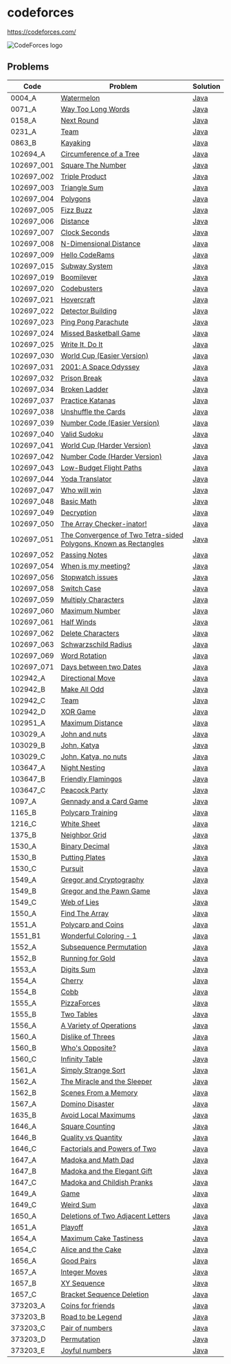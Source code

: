 # codeforces
https://codeforces.com/

<img src="https://codeforces.org/s/97430/images/codeforces-logo-with-telegram.png" alt="CodeForces logo" />

## Problems

<!-- @BEGIN:Problems@ -->
| Code | Problem | Solution |
| --- | --- | --- |
| 0004_A | [Watermelon](https://codeforces.com/contest/4/problem/A) | [Java](src/main/java/com/github/pareronia/codeforces/_0004/a/Main.java) |
| 0071_A | [Way Too Long Words](https://codeforces.com/contest/71/problem/A) | [Java](src/main/java/com/github/pareronia/codeforces/_0071/a/Main.java) |
| 0158_A | [Next Round](https://codeforces.com/contest/158/problem/A) | [Java](src/main/java/com/github/pareronia/codeforces/_0158/a/Main.java) |
| 0231_A | [Team](https://codeforces.com/contest/231/problem/A) | [Java](src/main/java/com/github/pareronia/codeforces/_0231/a/Main.java) |
| 0863_B | [Kayaking](https://codeforces.com/contest/863/problem/B) | [Java](src/main/java/com/github/pareronia/codeforces/_0863/b/Main.java) |
| 102694_A | [Circumference of a Tree](https://codeforces.com/gym/102694/problem/A) | [Java](src/main/java/com/github/pareronia/codeforces/gym/_102694/a/Main.java) |
| 102697_001 | [Square The Number](https://codeforces.com/gym/102697/problem/001) | [Java](src/main/java/com/github/pareronia/codeforces/gym/_102697/_001/Main.java) |
| 102697_002 | [Triple Product](https://codeforces.com/gym/102697/problem/002) | [Java](src/main/java/com/github/pareronia/codeforces/gym/_102697/_002/Main.java) |
| 102697_003 | [Triangle Sum](https://codeforces.com/gym/102697/problem/003) | [Java](src/main/java/com/github/pareronia/codeforces/gym/_102697/_003/Main.java) |
| 102697_004 | [Polygons](https://codeforces.com/gym/102697/problem/004) | [Java](src/main/java/com/github/pareronia/codeforces/gym/_102697/_004/Main.java) |
| 102697_005 | [Fizz Buzz](https://codeforces.com/gym/102697/problem/005) | [Java](src/main/java/com/github/pareronia/codeforces/gym/_102697/_005/Main.java) |
| 102697_006 | [Distance](https://codeforces.com/gym/102697/problem/006) | [Java](src/main/java/com/github/pareronia/codeforces/gym/_102697/_006/Main.java) |
| 102697_007 | [Clock Seconds](https://codeforces.com/gym/102697/problem/007) | [Java](src/main/java/com/github/pareronia/codeforces/gym/_102697/_007/Main.java) |
| 102697_008 | [N-Dimensional Distance](https://codeforces.com/gym/102697/problem/008) | [Java](src/main/java/com/github/pareronia/codeforces/gym/_102697/_008/Main.java) |
| 102697_009 | [Hello CodeRams](https://codeforces.com/gym/102697/problem/009) | [Java](src/main/java/com/github/pareronia/codeforces/gym/_102697/_009/Main.java) |
| 102697_015 | [Subway System](https://codeforces.com/gym/102697/problem/015) | [Java](src/main/java/com/github/pareronia/codeforces/gym/_102697/_015/Main.java) |
| 102697_019 | [Boomilever](https://codeforces.com/gym/102697/problem/019) | [Java](src/main/java/com/github/pareronia/codeforces/gym/_102697/_019/Main.java) |
| 102697_020 | [Codebusters](https://codeforces.com/gym/102697/problem/020) | [Java](src/main/java/com/github/pareronia/codeforces/gym/_102697/_020/Main.java) |
| 102697_021 | [Hovercraft](https://codeforces.com/gym/102697/problem/021) | [Java](src/main/java/com/github/pareronia/codeforces/gym/_102697/_021/Main.java) |
| 102697_022 | [Detector Building](https://codeforces.com/gym/102697/problem/022) | [Java](src/main/java/com/github/pareronia/codeforces/gym/_102697/_022/Main.java) |
| 102697_023 | [Ping Pong Parachute](https://codeforces.com/gym/102697/problem/023) | [Java](src/main/java/com/github/pareronia/codeforces/gym/_102697/_023/Main.java) |
| 102697_024 | [Missed Basketball Game](https://codeforces.com/gym/102697/problem/024) | [Java](src/main/java/com/github/pareronia/codeforces/gym/_102697/_024/Main.java) |
| 102697_025 | [Write It, Do It](https://codeforces.com/gym/102697/problem/025) | [Java](src/main/java/com/github/pareronia/codeforces/gym/_102697/_025/Main.java) |
| 102697_030 | [World Cup (Easier Version)](https://codeforces.com/gym/102697/problem/030) | [Java](src/main/java/com/github/pareronia/codeforces/gym/_102697/_030/Main.java) |
| 102697_031 | [2001: A Space Odyssey](https://codeforces.com/gym/102697/problem/031) | [Java](src/main/java/com/github/pareronia/codeforces/gym/_102697/_031/Main.java) |
| 102697_032 | [Prison Break](https://codeforces.com/gym/102697/problem/032) | [Java](src/main/java/com/github/pareronia/codeforces/gym/_102697/_032/Main.java) |
| 102697_034 | [Broken Ladder](https://codeforces.com/gym/102697/problem/034) | [Java](src/main/java/com/github/pareronia/codeforces/gym/_102697/_034/Main.java) |
| 102697_037 | [Practice Katanas](https://codeforces.com/gym/102697/problem/037) | [Java](src/main/java/com/github/pareronia/codeforces/gym/_102697/_037/Main.java) |
| 102697_038 | [Unshuffle the Cards](https://codeforces.com/gym/102697/problem/038) | [Java](src/main/java/com/github/pareronia/codeforces/gym/_102697/_038/Main.java) |
| 102697_039 | [Number Code (Easier Version)](https://codeforces.com/gym/102697/problem/039) | [Java](src/main/java/com/github/pareronia/codeforces/gym/_102697/_039/Main.java) |
| 102697_040 | [Valid Sudoku](https://codeforces.com/gym/102697/problem/040) | [Java](src/main/java/com/github/pareronia/codeforces/gym/_102697/_040/Main.java) |
| 102697_041 | [World Cup (Harder Version)](https://codeforces.com/gym/102697/problem/041) | [Java](src/main/java/com/github/pareronia/codeforces/gym/_102697/_041/Main.java) |
| 102697_042 | [Number Code (Harder Version)](https://codeforces.com/gym/102697/problem/042) | [Java](src/main/java/com/github/pareronia/codeforces/gym/_102697/_042/Main.java) |
| 102697_043 | [Low-Budget Flight Paths](https://codeforces.com/gym/102697/problem/043) | [Java](src/main/java/com/github/pareronia/codeforces/gym/_102697/_043/Main.java) |
| 102697_044 | [Yoda Translator](https://codeforces.com/gym/102697/problem/044) | [Java](src/main/java/com/github/pareronia/codeforces/gym/_102697/_044/Main.java) |
| 102697_047 | [Who will win](https://codeforces.com/gym/102697/problem/047) | [Java](src/main/java/com/github/pareronia/codeforces/gym/_102697/_047/Main.java) |
| 102697_048 | [Basic Math](https://codeforces.com/gym/102697/problem/048) | [Java](src/main/java/com/github/pareronia/codeforces/gym/_102697/_048/Main.java) |
| 102697_049 | [Decryption](https://codeforces.com/gym/102697/problem/049) | [Java](src/main/java/com/github/pareronia/codeforces/gym/_102697/_049/Main.java) |
| 102697_050 | [The Array Checker-inator!](https://codeforces.com/gym/102697/problem/050) | [Java](src/main/java/com/github/pareronia/codeforces/gym/_102697/_050/Main.java) |
| 102697_051 | [The Convergence of Two Tetra-sided Polygons, Known as Rectangles](https://codeforces.com/gym/102697/problem/051) | [Java](src/main/java/com/github/pareronia/codeforces/gym/_102697/_051/Main.java) |
| 102697_052 | [Passing Notes](https://codeforces.com/gym/102697/problem/052) | [Java](src/main/java/com/github/pareronia/codeforces/gym/_102697/_052/Main.java) |
| 102697_054 | [When is my meeting?](https://codeforces.com/gym/102697/problem/054) | [Java](src/main/java/com/github/pareronia/codeforces/gym/_102697/_054/Main.java) |
| 102697_056 | [Stopwatch issues](https://codeforces.com/gym/102697/problem/056) | [Java](src/main/java/com/github/pareronia/codeforces/gym/_102697/_056/Main.java) |
| 102697_058 | [Switch Case](https://codeforces.com/gym/102697/problem/058) | [Java](src/main/java/com/github/pareronia/codeforces/gym/_102697/_058/Main.java) |
| 102697_059 | [Multiply Characters](https://codeforces.com/gym/102697/problem/059) | [Java](src/main/java/com/github/pareronia/codeforces/gym/_102697/_059/Main.java) |
| 102697_060 | [Maximum Number](https://codeforces.com/gym/102697/problem/060) | [Java](src/main/java/com/github/pareronia/codeforces/gym/_102697/_060/Main.java) |
| 102697_061 | [Half Winds](https://codeforces.com/gym/102697/problem/061) | [Java](src/main/java/com/github/pareronia/codeforces/gym/_102697/_061/Main.java) |
| 102697_062 | [Delete Characters](https://codeforces.com/gym/102697/problem/062) | [Java](src/main/java/com/github/pareronia/codeforces/gym/_102697/_062/Main.java) |
| 102697_063 | [Schwarzschild Radius](https://codeforces.com/gym/102697/problem/063) | [Java](src/main/java/com/github/pareronia/codeforces/gym/_102697/_063/Main.java) |
| 102697_069 | [Word Rotation](https://codeforces.com/gym/102697/problem/069) | [Java](src/main/java/com/github/pareronia/codeforces/gym/_102697/_069/Main.java) |
| 102697_071 | [Days between two Dates](https://codeforces.com/gym/102697/problem/071) | [Java](src/main/java/com/github/pareronia/codeforces/gym/_102697/_071/Main.java) |
| 102942_A | [Directional Move](https://codeforces.com/gym/102942/problem/A) | [Java](src/main/java/com/github/pareronia/codeforces/gym/_102942/a/Main.java) |
| 102942_B | [Make All Odd](https://codeforces.com/gym/102942/problem/B) | [Java](src/main/java/com/github/pareronia/codeforces/gym/_102942/b/Main.java) |
| 102942_C | [Team](https://codeforces.com/gym/102942/problem/C) | [Java](src/main/java/com/github/pareronia/codeforces/gym/_102942/c/Main.java) |
| 102942_D | [XOR Game](https://codeforces.com/gym/102942/problem/D) | [Java](src/main/java/com/github/pareronia/codeforces/gym/_102942/d/Main.java) |
| 102951_A | [Maximum Distance](https://codeforces.com/gym/102951/problem/A) | [Java](src/main/java/com/github/pareronia/codeforces/gym/_102951/a/Main.java) |
| 103029_A | [John and nuts](https://codeforces.com/gym/103029/problem/A) | [Java](src/main/java/com/github/pareronia/codeforces/gym/_103029/a/Main.java) |
| 103029_B | [John, Katya](https://codeforces.com/gym/103029/problem/B) | [Java](src/main/java/com/github/pareronia/codeforces/gym/_103029/b/Main.java) |
| 103029_C | [John, Katya, no nuts](https://codeforces.com/gym/103029/problem/C) | [Java](src/main/java/com/github/pareronia/codeforces/gym/_103029/c/Main.java) |
| 103647_A | [ Night Nesting](https://codeforces.com/gym/103647/problem/A) | [Java](src/main/java/com/github/pareronia/codeforces/gym/_103647/a/Main.java) |
| 103647_B | [Friendly Flamingos](https://codeforces.com/gym/103647/problem/B) | [Java](src/main/java/com/github/pareronia/codeforces/gym/_103647/b/Main.java) |
| 103647_C | [Peacock Party](https://codeforces.com/gym/103647/problem/C) | [Java](src/main/java/com/github/pareronia/codeforces/gym/_103647/c/Main.java) |
| 1097_A | [Gennady and a Card Game](https://codeforces.com/problemset/problem/1097/A) | [Java](src/main/java/com/github/pareronia/codeforces/_1097/a/Main.java) |
| 1165_B | [Polycarp Training](https://codeforces.com/problemset/problem/1165/B) | [Java](src/main/java/com/github/pareronia/codeforces/_1165/b/Main.java) |
| 1216_C | [White Sheet](https://codeforces.com/contest/1216/problem/C) | [Java](src/main/java/com/github/pareronia/codeforces/_1216/c/Main.java) |
| 1375_B | [Neighbor Grid](https://codeforces.com/problemset/problem/1375/B) | [Java](src/main/java/com/github/pareronia/codeforces/_1375/b/Main.java) |
| 1530_A | [Binary Decimal](https://codeforces.com/contest/1530/problem/A) | [Java](src/main/java/com/github/pareronia/codeforces/_1530/a/Main.java) |
| 1530_B | [Putting Plates](https://codeforces.com/contest/1530/problem/B) | [Java](src/main/java/com/github/pareronia/codeforces/_1530/b/Main.java) |
| 1530_C | [Pursuit](https://codeforces.com/contest/1530/problem/C) | [Java](src/main/java/com/github/pareronia/codeforces/_1530/c/Main.java) |
| 1549_A | [Gregor and Cryptography](https://codeforces.com/contest/1549/problem/0) | [Java](src/main/java/com/github/pareronia/codeforces/_1549/a/Main.java) |
| 1549_B | [Gregor and the Pawn Game](https://codeforces.com/contest/1549/problem/B) | [Java](src/main/java/com/github/pareronia/codeforces/_1549/b/Main.java) |
| 1549_C | [Web of Lies](https://codeforces.com/contest/1549/problem/C) | [Java](src/main/java/com/github/pareronia/codeforces/_1549/c/Main.java) |
| 1550_A | [Find The Array](https://codeforces.com/contest/1550/problem/A) | [Java](src/main/java/com/github/pareronia/codeforces/_1550/a/Main.java) |
| 1551_A | [Polycarp and Coins](https://codeforces.com/contest/1551/problem/0) | [Java](src/main/java/com/github/pareronia/codeforces/_1551/a/Main.java) |
| 1551_B1 | [Wonderful Coloring - 1](https://codeforces.com/contest/1551/problem/B1) | [Java](src/main/java/com/github/pareronia/codeforces/_1551/b1/Main.java) |
| 1552_A | [Subsequence Permutation](http://codeforces.com/contest/1552/problem/A) | [Java](src/main/java/com/github/pareronia/codeforces/_1552/a/Main.java) |
| 1552_B | [Running for Gold](https://codeforces.com/contest/1552/problem/B) | [Java](src/main/java/com/github/pareronia/codeforces/_1552/b/Main.java) |
| 1553_A | [Digits Sum](https://codeforces.com/contest/1553/problem/A) | [Java](src/main/java/com/github/pareronia/codeforces/_1553/a/Main.java) |
| 1554_A | [Cherry](https://codeforces.com/contest/1554/problem/A) | [Java](src/main/java/com/github/pareronia/codeforces/_1554/a/Main.java) |
| 1554_B | [Cobb](https://codeforces.com/contest/1554/problem/B) | [Java](src/main/java/com/github/pareronia/codeforces/_1554/b/Main.java) |
| 1555_A | [PizzaForces](https://codeforces.com/contest/1555/problem/A) | [Java](src/main/java/com/github/pareronia/codeforces/_1555/a/Main.java) |
| 1555_B | [Two Tables](https://codeforces.com/contest/1555/problem/B) | [Java](src/main/java/com/github/pareronia/codeforces/_1555/b/Main.java) |
| 1556_A | [A Variety of Operations](https://codeforces.com/contest/1556/problem/A) | [Java](src/main/java/com/github/pareronia/codeforces/_1556/a/Main.java) |
| 1560_A | [Dislike of Threes](https://codeforces.com/contest/1560/problem/A) | [Java](src/main/java/com/github/pareronia/codeforces/_1560/a/Main.java) |
| 1560_B | [Who's Opposite?](https://codeforces.com/contest/1560/problem/B) | [Java](src/main/java/com/github/pareronia/codeforces/_1560/b/Main.java) |
| 1560_C | [Infinity Table](https://codeforces.com/contest/1560/problem/C) | [Java](src/main/java/com/github/pareronia/codeforces/_1560/c/Main.java) |
| 1561_A | [Simply Strange Sort](https://codeforces.com/contest/1561/problem/A) | [Java](src/main/java/com/github/pareronia/codeforces/_1561/a/Main.java) |
| 1562_A | [The Miracle and the Sleeper](https://codeforces.com/contest/1562/problem/A) | [Java](src/main/java/com/github/pareronia/codeforces/_1562/a/Main.java) |
| 1562_B | [Scenes From a Memory](https://codeforces.com/contest/1562/problem/B) | [Java](src/main/java/com/github/pareronia/codeforces/_1562/b/Main.java) |
| 1567_A | [Domino Disaster](https://codeforces.com/contest/1567/problem/A) | [Java](src/main/java/com/github/pareronia/codeforces/_1567/a/Main.java) |
| 1635_B | [Avoid Local Maximums](https://codeforces.com/contest/1635/problem/B) | [Java](src/main/java/com/github/pareronia/codeforces/_1635/b/Main.java) |
| 1646_A | [Square Counting](https://codeforces.com/contest/1646/problem/A) | [Java](src/main/java/com/github/pareronia/codeforces/_1646/a/Main.java) |
| 1646_B | [Quality vs Quantity](https://codeforces.com/contest/1646/problem/B) | [Java](src/main/java/com/github/pareronia/codeforces/_1646/b/Main.java) |
| 1646_C | [Factorials and Powers of Two](https://codeforces.com/contest/1646/problem/C) | [Java](src/main/java/com/github/pareronia/codeforces/_1646/c/Main.java) |
| 1647_A | [Madoka and Math Dad](https://codeforces.com/contest/1647/problem/A) | [Java](src/main/java/com/github/pareronia/codeforces/_1647/a/Main.java) |
| 1647_B | [Madoka and the Elegant Gift](https://codeforces.com/contest/1647/problem/B) | [Java](src/main/java/com/github/pareronia/codeforces/_1647/b/Main.java) |
| 1647_C | [Madoka and Childish Pranks](https://codeforces.com/contest/1647/problem/C) | [Java](src/main/java/com/github/pareronia/codeforces/_1647/c/Main.java) |
| 1649_A | [Game](https://codeforces.com/contest/1649/problem/A) | [Java](src/main/java/com/github/pareronia/codeforces/_1649/a/Main.java) |
| 1649_C | [Weird Sum](https://codeforces.com/contest/1649/problem/C) | [Java](src/main/java/com/github/pareronia/codeforces/_1649/c/Main.java) |
| 1650_A | [Deletions of Two Adjacent Letters](http://codeforces.com/contest/1650/problem/A) | [Java](src/main/java/com/github/pareronia/codeforces/_1650/a/Main.java) |
| 1651_A | [Playoff](https://codeforces.com/contest/1651/problem/A) | [Java](src/main/java/com/github/pareronia/codeforces/_1651/a/Main.java) |
| 1654_A | [Maximum Cake Tastiness](https://codeforces.com/contest/1654/problem/A) | [Java](src/main/java/com/github/pareronia/codeforces/_1654/a/Main.java) |
| 1654_C | [Alice and the Cake](https://codeforces.com/contest/1654/problem/C) | [Java](src/main/java/com/github/pareronia/codeforces/_1654/c/Main.java) |
| 1656_A | [Good Pairs](https://codeforces.com/contest/1656/problem/A) | [Java](src/main/java/com/github/pareronia/codeforces/_1656/a/Main.java) |
| 1657_A | [Integer Moves](https://codeforces.com/contest/1657/problem/A) | [Java](src/main/java/com/github/pareronia/codeforces/_1657/a/Main.java) |
| 1657_B | [XY Sequence](https://codeforces.com/contest/1657/problem/B) | [Java](src/main/java/com/github/pareronia/codeforces/_1657/b/Main.java) |
| 1657_C | [Bracket Sequence Deletion](https://codeforces.com/contest/1657/problem/C) | [Java](src/main/java/com/github/pareronia/codeforces/_1657/c/Main.java) |
| 373203_A | [Coins for friends](https://codeforces.com/gym/373203/problem/A) | [Java](src/main/java/com/github/pareronia/codeforces/gym/_373203/a/Main.java) |
| 373203_B | [Road to be Legend](https://codeforces.com/gym/373203/problem/B) | [Java](src/main/java/com/github/pareronia/codeforces/gym/_373203/b/Main.java) |
| 373203_C | [Pair of numbers](https://codeforces.com/gym/373203/problem/C) | [Java](src/main/java/com/github/pareronia/codeforces/gym/_373203/c/Main.java) |
| 373203_D | [Permutation](https://codeforces.com/gym/373203/problem/D) | [Java](src/main/java/com/github/pareronia/codeforces/gym/_373203/d/Main.java) |
| 373203_E | [Joyful numbers](https://codeforces.com/gym/373203/problem/E) | [Java](src/main/java/com/github/pareronia/codeforces/gym/_373203/e/Main.java) |
<!-- @END:Problems@ -->
